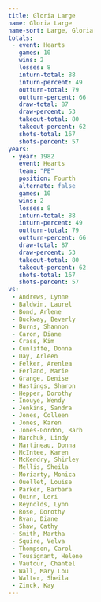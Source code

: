 ```yaml
---
title: Gloria Large
name: Gloria Large
name-sort: Large, Gloria
totals:
 - event: Hearts
   games: 10
   wins: 2
   losses: 8
   inturn-total: 88
   inturn-percent: 49
   outturn-total: 79
   outturn-percent: 66
   draw-total: 87
   draw-percent: 53
   takeout-total: 80
   takeout-percent: 62
   shots-total: 167
   shots-percent: 57
years:
 - year: 1982
   event: Hearts
   team: "PE"
   position: Fourth
   alternate: false
   games: 10
   wins: 2
   losses: 8
   inturn-total: 88
   inturn-percent: 49
   outturn-total: 79
   outturn-percent: 66
   draw-total: 87
   draw-percent: 53
   takeout-total: 80
   takeout-percent: 62
   shots-total: 167
   shots-percent: 57
vs:
 - Andrews, Lynne
 - Baldwin, Laurel
 - Bond, Arlene
 - Buckway, Beverly
 - Burns, Shannon
 - Caron, Diane
 - Crass, Kim
 - Cunliffe, Donna
 - Day, Arleen
 - Felker, Arenlea
 - Ferland, Marie
 - Grange, Denise
 - Hastings, Sharon
 - Hepper, Dorothy
 - Inouye, Wendy
 - Jenkins, Sandra
 - Jones, Colleen
 - Jones, Karen
 - Jones-Gordon, Barb
 - Marchuk, Lindy
 - Martineau, Donna
 - McIntee, Karen
 - McKendry, Shirley
 - Mellis, Sheila
 - Moriarty, Monica
 - Ouellet, Louise
 - Parker, Barbara
 - Quinn, Lori
 - Reynolds, Lynn
 - Rose, Dorothy
 - Ryan, Diane
 - Shaw, Cathy
 - Smith, Martha
 - Squire, Velva
 - Thompson, Carol
 - Tousignant, Helene
 - Vautour, Chantel
 - Wall, Mary Lou
 - Walter, Sheila
 - Zinck, Kay
---
```

